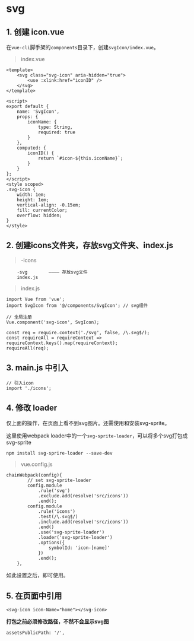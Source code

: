 # svg

## 1. 创建 icon.vue

在`vue-cli`脚手架的`components`目录下，创建`svgIcon/index.vue`。

> index.vue

```
<template>
    <svg class="svg-icon" aria-hidden="true">
        <use :xlink:href="iconID" />
    </svg>
</template>

<script>
export default {
    name: 'SvgIcon',
    props: {
        iconName: {
            type: String,
            required: true
        }
    },
    computed: {
        iconID() {
            return `#icon-${this.iconName}`;
        }
    }
};
</script>
<style scoped>
.svg-icon {
    width: 1em;
    height: 1em;
    vertical-align: -0.15em;
    fill: currentColor;
    overflow: hidden;
}
</style>
```

## 2. 创建icons文件夹，存放svg文件夹、index.js

> -icons

```
    -svg        ———— 存放svg文件
    index.js
```

> index.js

```
import Vue from 'vue';
import SvgIcon from '@/components/SvgIcon'; // svg组件

// 全局注册
Vue.component('svg-icon', SvgIcon);

const req = require.context('./svg', false, /\.svg$/);
const requireAll = requireContext => requireContext.keys().map(requireContext);
requireAll(req);
```

## 3. main.js 中引入

```
// 引入icon
import './icons';
```

## 4. 修改 loader

仅上面的操作，在页面上看不到svg图片。还需使用和安装svg-sprite。

这里使用webpack loader中的一个`svg-sprite-loader`，可以将多个svg打包成svg-sprite

`npm install svg-sprire-loader --save-dev`

> vue.config.js
```
chainWebpack(config){ 
        // set svg-sprite-loader
        config.module
            .rule('svg')
            .exclude.add(resolve('src/icons'))
            .end();
        config.module
            .rule('icons')
            .test(/\.svg$/)
            .include.add(resolve('src/icons'))
            .end()
            .use('svg-sprite-loader')
            .loader('svg-sprite-loader')
            .options({
                symbolId: 'icon-[name]'
            })
            .end();
    },
```

如此设置之后，即可使用。

## 5. 在页面中引用

`<svg-icon icon-Name="home"></svg-icon>`

**打包之前必须修改路径，不然不会显示svg图**

`assetsPublicPath: '/',`